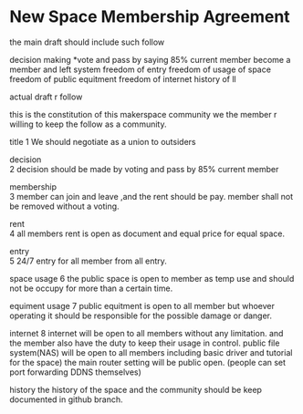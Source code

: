# New Space Membership Agreement

the main draft should include such follow

decision making *vote and pass by saying 85% current member
become a member and left system
freedom of entry
freedom of usage of space
freedom of public equitment
freedom of internet
history of ll


actual draft r follow

this is the constitution of this makerspace community
we the member r willing to keep the follow as a community.

title 
1 We should negotiate as a union to outsiders
  
decision  
2 decision should be made by voting and pass by 85% current member
  
membership  
3 member can join and leave ,and the rent should be pay.
  member shall not be removed without a voting.
  
rent  
4 all members rent is open as document and equal price for equal space.
  
entry   
5 24/7 entry for all member from all entry.

space usage
  6 the public space is open to member as temp use and should not be occupy for more than a certain time.
  
equiment usage 
  7 public equitment is open to all member but whoever operating it should be responsible for the possible damage or danger.
  
internet
  8 internet will be open to all members without any limitation. 
    and the member also have the duty to keep their usage in control.
	public file system(NAS) will be open to all members including basic driver and tutorial for the space)
    the main router setting will be public open. (people can set port forwarding DDNS themselves)
	
history
the history of the space and the community should be keep documented in github branch.
	
  
